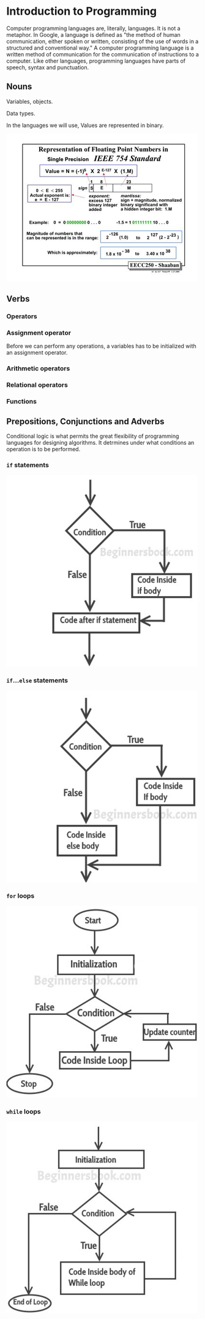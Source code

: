 # Introduction to Programming

Computer programming languages are, literally, languages. 
It is not a metaphor.
In Google, a language is defined as "the method of human communication, either spoken or written, consisting of the use of words in a structured and conventional way."
A computer programming language is a written method of communication for the communication of instructions to a computer. 
Like other languages, programming languages have parts of speech, syntax and punctuation. 


## Nouns

Variables, objects. 


Data types. 


In the languages we will use, Values are represented in binary.

<img src="Binary32bitFloat.jpg" width="500"/>




## Verbs




### Operators 

### Assignment operator

Before we can perform any operations, a variables has to be initialized with an assignment operator. 


### Arithmetic operators


### Relational operators


### Functions



## Prepositions, Conjunctions and Adverbs 

Conditional logic is what permits the great flexibility of programming languages for designing algorithms. 
It detrmines under what conditions an operation is to be performed. 


### ```if``` statements

<img src="if_statement_flow_diagram_C.jpg" width="500"/>


### ```if```...```else``` statements

<img src="if_else_flow_diagram_C.jpg" width="500"/>

### ```for``` loops

<img src="for_loop_C.jpg" width="500"/>

### ```while``` loops

<img src="while_loop_C.jpg" width="500"/>


